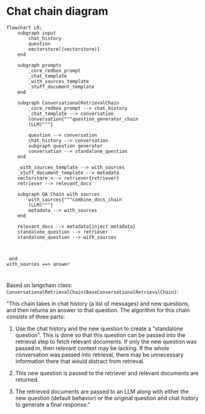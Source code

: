 # Chat chain diagram

```mermaid
flowchart LR;
    subgraph input
        chat_history
        question
        vectorstore[(vectorstore)]
    end

    subgraph prompts
        _core_redbox_prompt
        _chat_template
        _with_sources_template
        _stuff_document_template
    end

    subgraph ConversationalRetrievalChain
        _core_redbox_prompt --> chat_history
        _chat_template --> conversation
        conversation{"""question_generator_chain
        (LLM)"""}

        question --> conversation
        chat_history --> conversation
        subgraph question generator
        conversation --> standalone_question
    end

    _with_sources_template --> with_sources
    _stuff_document_template --> metadata
    vectorstore <--> retriever{retriever}
    retriever --> relevant_docs

    subgraph QA Chain with sources
        with_sources{"""combine_docs_chain
        (LLM)"""}
        metadata --> with_sources
    end

    relevant_docs --> metadata{inject metadata}
    standalone_question --> retriever
    standalone_question --> with_sources



 end
with_sources ==> answer
```

 #
 Based on langchain class: `ConversationalRetrievalChain(BaseConversationalRetrievalChain)`:

"This chain takes in chat history (a list of messages) and new questions, and then returns an answer to that question.    The algorithm for this chain consists of three parts:

1. Use the chat history and the new question to create a "standalone question". This is done so that this question can be passed into the retrieval step to fetch   relevant documents. If only the new question was passed in, then relevant context      may be lacking. If the whole conversation was passed into retrieval, there may    be unnecessary information there that would distract from retrieval.

2. This new question is passed to the retriever and relevant documents are  returned.

3. The retrieved documents are passed to an LLM along with either the new question    (default behavior) or the original question and chat history to generate a final    response."
